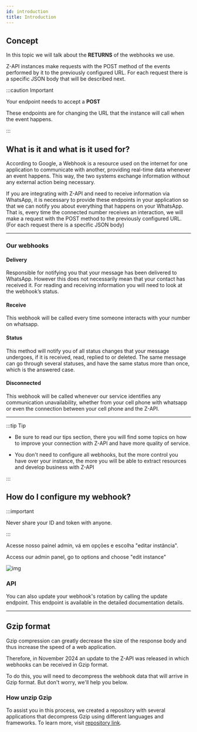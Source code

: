 ```yaml
---
id: introduction
title: Introduction 
---
```


## Concept

In this topic we will talk about the **RETURNS** of the webhooks we use.

Z-API instances make requests with the POST method of the events performed by it to the previously configured URL. For each request there is a specific JSON body that will be described next.

:::caution Important

Your endpoint needs to accept a **POST**

These endpoints are for changing the URL that the instance will call when the event happens.

:::

## What is it and what is it used for?

According to Google, a Webhook is a resource used on the internet for one application to communicate with another, providing real-time data whenever an event happens. This way, the two systems exchange information without any external action being necessary.

If you are integrating with Z-API and need to receive information via WhatsApp, it is necessary to provide these endpoints in your application so that we can notify you about everything that happens on your WhatsApp. That is, every time the connected number receives an interaction, we will make a request with the POST method to the previously configured URL. (For each request there is a specific JSON body)

---

### Our webhooks

#### Delivery 

Responsible for notifying you that your message has been delivered to WhatsApp. However this does not necessarily mean that your contact has received it. For reading and receiving information you will need to look at the webhook’s status.

#### Receive

This webhook will be called every time someone interacts with your number on whatsapp.

#### Status

This method will notify you of all status changes that your message undergoes, if it is received, read, replied to or deleted. The same message can go through several statuses, and have the same status more than once, which is the answered case.

#### Disconnected

This webhook will be called whenever our service identifies any communication unavailability, whether from your cell phone with whatsapp or even the connection between your cell phone and the Z-API.


---

:::tip Tip

- Be sure to read our tips section, there you will find some topics on how to improve your connection with Z-API and have more quality of service.

- You don't need to configure all webhooks, but the more control you have over your instance, the more you will be able to extract resources and develop business with Z-API

:::

## How do I configure my webhook?

:::important

Never share your ID and token with anyone.

:::

Acesse nosso painel admin, vá em opções e escolha "editar instância".

Access our admin panel, go to options and choose "edit instance"

![img](../../../../../img/EditInstance.jpeg)


### API

You can also update your webhook's rotation by calling the update endpoint. This endpoint is available in the detailed documentation details.

---

## Gzip format

Gzip compression can greatly decrease the size of the response body and thus increase the speed of a web application.

Therefore, in November 2024 an update to the Z-API was released in which webhooks can be received in Gzip format.

To do this, you will need to decompress the webhook data that will arrive in Gzip format. But don't worry, we'll help you below.

### How unzip Gzip

To assist you in this process, we created a repository with several applications that decompress Gzip using different languages ​​and frameworks. To learn more, visit [repository link](https://github.com/Z-API/z-api-gzip-decompress).
